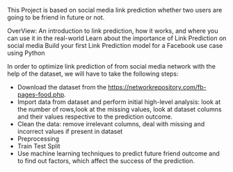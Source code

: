 This Project is based on social media link prediction whether two users are going to be friend in future or not.

OverView:
An introduction to link prediction, how it works, and where you can use it in the real-world
Learn about the importance of Link Prediction on social media
Build your first Link Prediction model for a Facebook use case using Python

In order to optimize link prediction of from social media network with the help of the dataset, we will have to take the following steps:

* Download the dataset from the https://networkrepository.com/fb-pages-food.php.
* Import data from dataset and perform initial high-level analysis:
    look at the number of rows,look at the missing values, look at dataset columns and their values respective to the prediction outcome.
* Clean the data: remove irrelevant columns, deal with missing and incorrect values if present in dataset
* Preprocessing
* Train Test Split 
* Use machine learning techniques to predict future friend outcome and to find out factors, which affect the success of the prediction.

